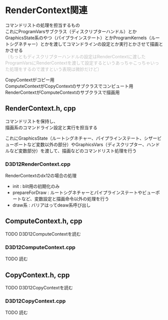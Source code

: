 # RenderContext関連
コマンドリストの処理を担当するもの  
これにProgramVarsサブクラス（ディスクリプターハンドル）とかGraphicsState系のやつ（パイプラインステート）とかProgramKernels（ルートシグネチャー）とかを渡してコマンドラインの設定とか実行とかさせて描画とかさせる  
<font color=#bfbfbf>（もっともディスクリプターハンドルの設定はRenderContextに渡したProgramVarsにRenderContextを渡して設定するというあっちゃこっちゃいった処理をするので渡すという表現は微妙だけど）</font>


CopyContextがコピー用  
ComputeContextがCopyContextのサブクラスでコンピュート用  
RenderContextがComputeContextのサブクラスで描画用  

## RenderContext.h, cpp
コマンドリストを保持し、  
描画系のコマンドライン設定と実行を担当する  

これにGraphicsState（ルートシグネチャー、パイプラインステート、シザービューポートなど変数以外の部分）やGraphicsVars（ディスクリプター、ハンドルなど変数部分）を渡して、描画などのコマンドリスト処理を行う  

### D3D12RenderContext.cpp
RenderContextのdx12の場合の処理  

- init : blit用の初期化のみ  
- prepareForDraw : ルートシグネチャーとパイプラインステートやビューポートなど、変数設定と描画命令以外の処理を行う  
- draw系 : バリアはってdeaw系呼び出し  



## ComputeContext.h, cpp
TODO    D3D12ComputeContextを読む  


### D3D12ComputeContext.cpp
TODO   読む  



## CopyContext.h, cpp
TODO  D3D12CopyContextを読む  


### D3D12CopyContext.cpp
TODO  読む  

<!--stackedit_data:
eyJoaXN0b3J5IjpbNzA5MzIyOTcxLDE0MTAzOTkwMzIsMTkwNz
I1MTEzNSwyOTY1NDc2MzYsLTY3MDY3NDgxMCwxMzU3NTEzMzM5
LC0xNzQ2NTk2MjUyLC0xODk2NjA4MzUwLDEyNDU4MTI1NDEsLT
E5MTE5NjU5MDMsMTU4NTEwNDU3MCwtMTQ0MDc2NTYyNSw0MjUz
NDg0NTksLTEzMjE2Njg1OTYsMzEzNjYwMjM1LC0xMTA2MzY3Nz
Q1LDE5OTc5NzUxNDcsLTIxMDc5MTk4OTYsLTgxODUwMTk1OCwt
MTExODAxMzEwM119
-->